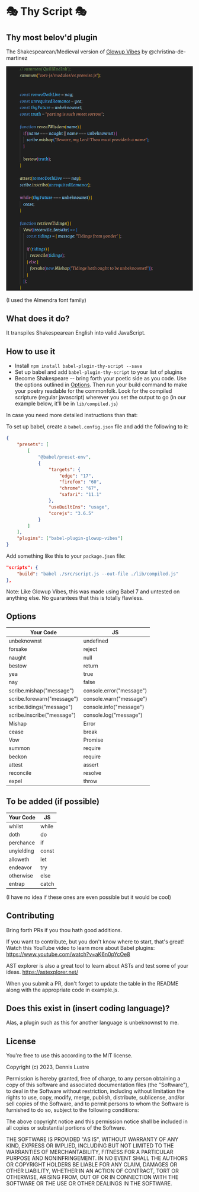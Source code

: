# 🎭 Thy Script 🎭

## Thy most belov'd plugin

The Shakespearean/Medieval version of [Glowup Vibes](https://github.com/christina-de-martinez/babel-plugin-glowup-vibes) by @christina-de-martinez

![Thy Script Example](thyScriptCropped.png)

(I used the Almendra font family)

## What does it do?

It transpiles Shakespearean English into valid JavaScript.

## How to use it

* Install `npm install babel-plugin-thy-script --save`
* Set up babel and add `babel-plugin-thy-script` to your list of plugins
* Become Shakespeare -- bring forth your poetic side as you code. Use the options outlined in [Options](#options). Then run your build command to make your poetry readable for the commonfolk. Look for the compiled scripture (regular javascript) wherever you set the output to go (in our example below, it'll be in `lib/compiled.js`)

In case you need more detailed instructions than that:

To set up babel, create a `babel.config.json` file and add the following to it:

```json
{
    "presets": [
        [
            "@babel/preset-env",
            {
                "targets": {
                    "edge": "17",
                    "firefox": "60",
                    "chrome": "67",
                    "safari": "11.1"
                },
                "useBuiltIns": "usage",
                "corejs": "3.6.5"
            }
        ]
    ],
    "plugins": ["babel-plugin-glowup-vibes"]
}
```

Add something like this to your `package.json` file:

```json
"scripts": {
    "build": "babel ./src/script.js --out-file ./lib/compiled.js"
},
```

Note: Like Glowup Vibes, this was made using Babel 7 and untested on anything else. No guarantees that this is totally flawless.

## Options

Your Code | JS
--- | ---
unbeknownst | undefined
forsake | reject
naught | null
bestow | return
yea | true
nay | false
scribe.mishap("message") | console.error("message")
scribe.forewarn("message") | console.warn("message")
scribe.tidings("message") | console.info("message")
scribe.inscribe("message") | console.log("message")
Mishap | Error
cease | break
Vow | Promise
summon | require
beckon | require
attest | assert
reconcile | resolve
expel | throw

## To be added (if possible)

Your Code | JS
--- | ---
whilst | while
doth | do
perchance | if
unyielding | const
alloweth | let
endeavor | try
otherwise | else
entrap | catch

(I have no idea if these ones are even possible but it would be cool)

## Contributing

Bring forth PRs if you thou hath good additions.

If you want to contribute, but you don't know where to start, that's great! Watch this YouTube video to learn more about Babel plugins: <https://www.youtube.com/watch?v=aK6n0pYcOe8>

AST explorer is also a great tool to learn about ASTs and test some of your ideas. <https://astexplorer.net/>

When you submit a PR, don't forget to update the table in the README along with the appropriate code in example.js.

## Does this exist in (insert coding language)?

Alas, a plugin such as this for another language is unbeknownst to me.

## License

You're free to use this according to the MIT license.

Copyright (c) 2023, Dennis Lustre

Permission is hereby granted, free of charge, to any person obtaining a copy
of this software and associated documentation files (the "Software"), to deal
in the Software without restriction, including without limitation the rights
to use, copy, modify, merge, publish, distribute, sublicense, and/or sell
copies of the Software, and to permit persons to whom the Software is
furnished to do so, subject to the following conditions:

The above copyright notice and this permission notice shall be included in all
copies or substantial portions of the Software.

THE SOFTWARE IS PROVIDED "AS IS", WITHOUT WARRANTY OF ANY KIND, EXPRESS OR
IMPLIED, INCLUDING BUT NOT LIMITED TO THE WARRANTIES OF MERCHANTABILITY,
FITNESS FOR A PARTICULAR PURPOSE AND NONINFRINGEMENT. IN NO EVENT SHALL THE
AUTHORS OR COPYRIGHT HOLDERS BE LIABLE FOR ANY CLAIM, DAMAGES OR OTHER
LIABILITY, WHETHER IN AN ACTION OF CONTRACT, TORT OR OTHERWISE, ARISING FROM,
OUT OF OR IN CONNECTION WITH THE SOFTWARE OR THE USE OR OTHER DEALINGS IN THE
SOFTWARE.
